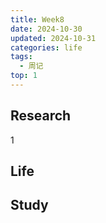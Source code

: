 ```yaml
---
title: Week8
date: 2024-10-30
updated: 2024-10-31
categories: life
tags:
  - 周记
top: 1
---
```


## Research
1

## Life

## Study